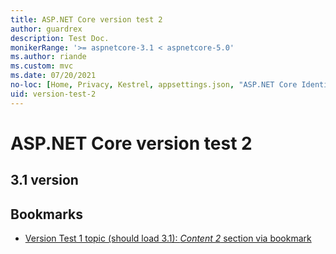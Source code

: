 ```yaml
---
title: ASP.NET Core version test 2
author: guardrex
description: Test Doc.
monikerRange: '>= aspnetcore-3.1 < aspnetcore-5.0'
ms.author: riande
ms.custom: mvc
ms.date: 07/20/2021
no-loc: [Home, Privacy, Kestrel, appsettings.json, "ASP.NET Core Identity", cookie, Cookie, Blazor, "Blazor Server", "Blazor WebAssembly", "Identity", "Let's Encrypt", Razor, SignalR, Development, Staging, Production]
uid: version-test-2
---
```

# ASP.NET Core version test 2

## 3.1 version

## Bookmarks

* [Version Test 1 topic (should load 3.1): *Content 2* section via bookmark](xref:version-test-1#content-2)
